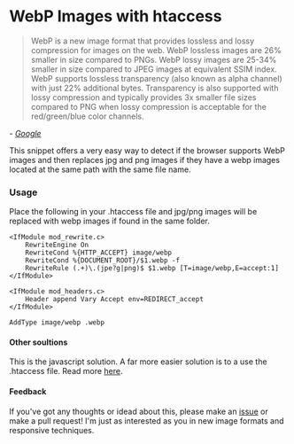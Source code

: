 WebP Images with htaccess
==========================

> WebP is a new image format that provides lossless and lossy compression for images on the web. WebP lossless images are 26% smaller in size compared to PNGs. WebP lossy images are 25-34% smaller in size compared to JPEG images at equivalent SSIM index. WebP supports lossless transparency (also known as alpha channel) with just 22% additional bytes. Transparency is also supported with lossy compression and typically provides 3x smaller file sizes compared to PNG when lossy compression is acceptable for the red/green/blue color channels.

*- [Google](https://developers.google.com/speed/webp/)*


This snippet offers a very easy way to detect if the browser supports WebP images and then replaces jpg and png images if they have a webp images located at the same path with the same file name.


### Usage
Place the following in your .htaccess file and jpg/png images will be replaced with webp images if found in the same folder.
```htaccess
<IfModule mod_rewrite.c>
	RewriteEngine On
	RewriteCond %{HTTP_ACCEPT} image/webp
	RewriteCond %{DOCUMENT_ROOT}/$1.webp -f
	RewriteRule (.+)\.(jpe?g|png)$ $1.webp [T=image/webp,E=accept:1]
</IfModule>
 
<IfModule mod_headers.c>
	Header append Vary Accept env=REDIRECT_accept
</IfModule>
 
AddType image/webp .webp
```


#### Other soultions
This is the javascript solution. A far more easier solution is to a use the .htaccess file. Read more [here](https://github.com/vincentorback/WebP-images-with-htaccess).



#### Feedback
If you've got any thoughts or idead about this, please make an [issue](https://github.com/vincentorback/WebP-images-with-htaccess/issues) or make a pull request!
I'm just as interested as you in new image formats and responsive techniques.

